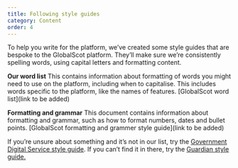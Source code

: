 ```yaml
---
title: Following style guides 
category: Content
order: 4
---
```


To help you write for the platform, we’ve created some style guides that are bespoke to the GlobalScot platform. They’ll make sure we’re consistently spelling words, using capital letters and formatting content.  

**Our word list**
This contains information about formatting of words you might need to use on the platform, including when to capitalise. This includes words specific to the platform, like the names of features. 
[GlobalScot word list](link to be added)
 
**Formatting and grammar**
This document contains information about formatting and grammar, such as how to format numbers, dates and bullet points.
[GlobalScot formatting and grammer style guide](link to be added)

If you’re unsure about something and it’s not in our list, try the [Government Digital Service style guide](https://www.gov.uk/guidance/style-guide/a-to-z-of-gov-uk-style). If you can’t find it in there, try the [Guardian style guide.](https://www.theguardian.com/guardian-observer-style-guide-a) 
